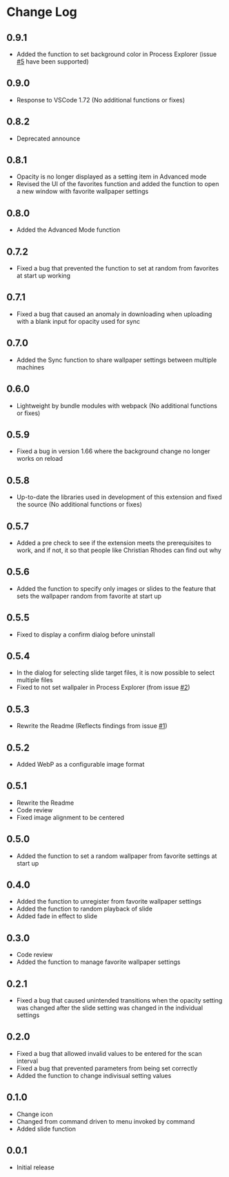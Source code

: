 # Change Log

## 0.9.1
 - Added the function to set background color in Process Explorer (issue [#5](https://github.com/Angelmaneuver/wallpaper-setting/issues/5) have been supported)

## 0.9.0
 - Response to VSCode 1.72 (No additional functions or fixes)

## 0.8.2
 - Deprecated announce

## 0.8.1
 - Opacity is no longer displayed as a setting item in Advanced mode
 - Revised the UI of the favorites function and added the function to open a new window with favorite wallpaper settings

## 0.8.0
 - Added the Advanced Mode function

## 0.7.2
 - Fixed a bug that prevented the function to set at random from favorites at start up working

## 0.7.1
 - Fixed a bug that caused an anomaly in downloading when uploading with a blank input for opacity used for sync

## 0.7.0
 - Added the Sync function to share wallpaper settings between multiple machines

## 0.6.0
 - Lightweight by bundle modules with webpack (No additional functions or fixes)

## 0.5.9
 - Fixed a bug in version 1.66 where the background change no longer works on reload

## 0.5.8
 - Up-to-date the libraries used in development of this extension and fixed the source (No additional functions or fixes)

## 0.5.7
 - Added a pre check to see if the extension meets the prerequisites to work, and if not, it so that people like Christian Rhodes can find out why

## 0.5.6
 - Added the function to specify only images or slides to the feature that sets the wallpaper random from favorite at start up

## 0.5.5
 - Fixed to display a confirm dialog before uninstall

## 0.5.4
 - In the dialog for selecting slide target files, it is now possible to select multiple files
 - Fixed to not set wallpaler in Process Explorer (from issue [#2](https://github.com/Angelmaneuver/wallpaper-setting/issues/2))

## 0.5.3
 - Rewrite the Readme (Reflects findings from issue [#1](https://github.com/Angelmaneuver/wallpaper-setting/issues/1))

## 0.5.2
 - Added WebP as a configurable image format

## 0.5.1
- Rewrite the Readme
- Code review
- Fixed image alignment to be centered

## 0.5.0
- Added the function to set a random wallpaper from favorite settings at start up

## 0.4.0
- Added the function to unregister from favorite wallpaper settings
- Added the function to random playback of slide
- Added fade in effect to slide

## 0.3.0
- Code review
- Added the function to manage favorite wallpaper settings

## 0.2.1
- Fixed a bug that caused unintended transitions when the opacity setting was changed after the slide setting was changed in the individual settings

## 0.2.0
- Fixed a bug that allowed invalid values to be entered for the scan interval
- Fixed a bug that prevented parameters from being set correctly
- Added the function to change indivisual setting values

## 0.1.0
- Change icon
- Changed from command driven to menu invoked by command
- Added slide function

## 0.0.1

- Initial release
